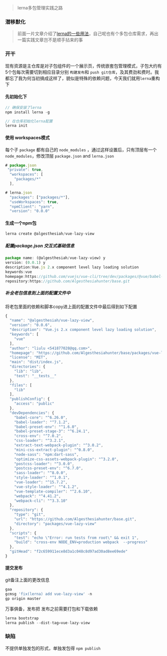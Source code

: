 > lerna多包管理实践之路

### 潜移默化

> 前面一片文章介绍了[lerna的一些用法](https://algesthesiahunter.top/articles/5f47d6f6fb6bb6f5fb8fb5df)，自己呢也有个多包仓库需求，再出一篇实践文章岂不是顺手拈来的事

### 开干

现有资源是主仓库是对子包组件的一个展示页，传统嵌套包管理模式，子包大约有5个包每次需要切到相应目录分别 `构建发布`和 `push git仓库`，及其费劲和费时。我都忘了我为何当初搞成这样了，貌似是特殊的依赖问题，今天我们就用`lerna`重构下

#### 先初始化下

``` js
// 确保安装了lerna
npm install lerna -g

// 在仓库初始化lerna配置
lerna init
```

#### 使用 workspaces模式

每个子 `package` 都有自己的 `node_modules` ，通过这样设置后，只有顶层有一个 `node_modules`，修改顶层 `package.json` and `lerna.json`

``` js
# package.json
 "private": true,
  "workspaces": [
    "packages/*"
  ],

# lerna.json
  "packages": ["packages/*"],
  "useWorkspaces": true,
  "npmClient": "yarn",
  "version": "0.0.0"
```

#### 生成一个npm包

``` js
lerna create @algesthesiah/vue-lazy-view

```

##### 配置package.json 交互式基础信息

``` js
package name: (@algesthesiah/vue-lazy-view) y
version: (0.0.1) y
description:Vue.js 2.x component level lazy loading solution
keywords:vue
homepage:https://github.com/vuejs/vue-cli/tree/dev/packages/@vue/babel-preset-app#readme
repository:https://github.com/Algesthesiahunter/base.git
```

##### 补全老包信息到上面的配置文件中

将老包里面的依赖和脚本copy进上面的配置文件中最后得到如下配置

``` js
{
  "name": "@algesthesiah/vue-lazy-view",
  "version": "0.0.6",
  "description": "Vue.js 2.x component level lazy loading solution",
  "keywords": [
    "vue"
  ],
  "author": "liulu <541877028@qq.com>",
  "homepage": "https://github.com/Algesthesiahunter/base/packages/vue-lazy-view#readme",
  "license": "MIT",
  "main": "dist/index.js",
  "directories": {
    "lib": "lib",
    "test": "__tests__"
  },
  "files": [
    "lib"
  ],
  "publishConfig": {
    "access": "public"
  },
  "devDependencies": {
    "babel-core": "^6.26.0",
    "babel-loader": "^7.1.2",
    "babel-preset-env": "^1.6.0",
    "babel-preset-stage-3": "^6.24.1",
    "cross-env": "^7.0.2",
    "css-loader": "^3.2.1",
    "extract-text-webpack-plugin": "^3.0.2",
    "mini-css-extract-plugin": "^0.8.0",
    "node-sass": "npm:dart-sass",
    "optimize-css-assets-webpack-plugin": "^3.2.0",
    "postcss-loader": "^3.0.0",
    "postcss-preset-env": "^6.7.0",
    "sass-loader": "^8.0.0",
    "style-loader": "^1.0.1",
    "vue-loader": "^15.7.2",
    "vue-style-loader": "^4.1.2",
    "vue-template-compiler": "^2.6.10",
    "webpack": "^4.41.2",
    "webpack-cli": "^3.3.10"
  },
  "repository": {
    "type": "git",
    "url": "https://github.com/Algesthesiahunter/base.git",
    "directory": "packages/vue-lazy-view"
  },
  "scripts": {
    "test": "echo \"Error: run tests from root\" && exit 1",
    "build": "cross-env NODE_ENV=production webpack  --progress"
  },
  "gitHead": "f2c659911ece8d3a1c048c8d97ad30ad8ee69ede"
}
```

#### 提交发布

git备注上面的更改信息

``` js
gaa
gcmsg 'fix(lerna) add vue-lazy-view' -n
gp origin master
```

万事俱备，发布把
发布之前需要打包和下载依赖

``` js
lerna bootstrap
lerna publish --dist-tag=vue-lazy-view
```

### 缺陷

不提供单独发包的形式，单独发包得 `npm publish`
